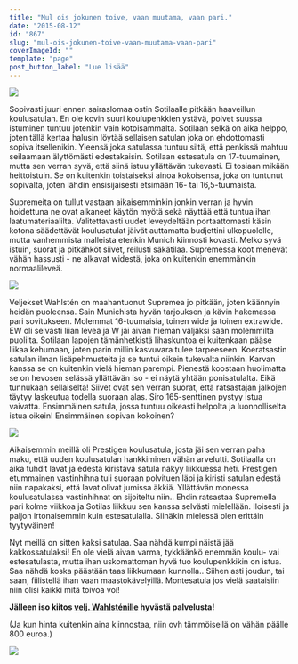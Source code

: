 ```yaml
---
title: "Mul ois jokunen toive, vaan muutama, vaan pari."
date: "2015-08-12"
id: "867"
slug: "mul-ois-jokunen-toive-vaan-muutama-vaan-pari"
coverImageId: ""
template: "page"
post_button_label: "Lue lisää"
---
```


[![](/images/IMG_8030_.png)](http://2.bp.blogspot.com/-7Qm_vOsQZjw/Vcs46L9aeNI/AAAAAAAAJ7Q/zD-jcbpgypk/s1600/IMG_8030_.png)

  
Sopivasti juuri ennen sairaslomaa ostin Sotilaalle pitkään haaveillun koulusatulan. En ole kovin suuri koulupenkkien ystävä, polvet suussa istuminen tuntuu jotenkin vain kotoisammalta. Sotilaan selkä on aika helppo, joten tällä kertaa halusin löytää sellaisen satulan joka on ehdottomasti sopiva itsellenikin. Yleensä joka satulassa tuntuu siltä, että penkissä mahtuu seilaamaan älyttömästi edestakaisin. Sotilaan estesatula on 17-tuumainen, mutta sen verran syvä, että siinä istuu yllättävän tukevasti. Ei tosiaan mikään heittoistuin. Se on kuitenkin toistaiseksi ainoa kokoisensa, joka on tuntunut sopivalta, joten lähdin ensisijaisesti etsimään 16- tai 16,5-tuumaista.

  

Supremeita on tullut vastaan aikaisemminkin jonkin verran ja hyvin hoidettuna ne ovat alkaneet käytön myötä sekä näyttää että tuntua ihan laatumateriaalilta. Valitettavasti uudet leveydeltään portaattomasti käsin kotona säädettävät koulusatulat jäivät auttamatta budjettini ulkopuolelle, mutta vanhemmista malleista etenkin Munich kiinnosti kovasti. Melko syvä istuin, suorat ja pitkähköt siivet, reilusti säkätilaa. Supremessa koot menevät vähän hassusti - ne alkavat widestä, joka on kuitenkin enemmänkin normaalileveä.

  

[![](/images/IMG_8352_.png)](http://2.bp.blogspot.com/-5XWH4cidVZM/VchsEuqxmOI/AAAAAAAAJ6o/n3VZbcDEnpQ/s1600/IMG_8352_.png)

  

Veljekset Wahlstén on maahantuonut Supremea jo pitkään, joten käännyin heidän puoleensa. Sain Munichista hyvän tarjouksen ja kävin hakemassa pari sovitukseen. Molemmat 16-tuumaisia, toinen wide ja toinen extrawide. EW oli selvästi liian leveä ja W jäi aivan hieman väljäksi sään molemmilta puolilta. Sotilaan lapojen tämänhetkistä lihaskuntoa ei kuitenkaan pääse liikaa kehumaan, joten parin millin kasvuvara tulee tarpeeseen. Koeratsastin satulan ilman lisäpehmusteita ja se tuntui oikein tukevalta niinkin. Karvan kanssa se on kuitenkin vielä hieman parempi. Pienestä koostaan huolimatta se on hevosen selässä yllättävän iso - ei näytä yhtään ponisatulalta. Eikä tunnukaan sellaiselta! Siivet ovat sen verran suorat, että ratsastajan jalkojen täytyy laskeutua todella suoraan alas. Siro 165-senttinen pystyy istua vaivatta. Ensimmäinen satula, jossa tuntuu oikeasti helpolta ja luonnolliselta istua oikein! Ensimmäinen sopivan kokoinen?

  

[![](/images/IMG_8350_.png)](http://4.bp.blogspot.com/-sHCYi5ZL5dk/VchsOCAcxWI/AAAAAAAAJ6w/CSyaOTpD0jo/s1600/IMG_8350_.png)

  
Aikaisemmin meillä oli Prestigen koulusatula, josta jäi sen verran paha maku, että uuden koulusatulan hankkiminen vähän arvelutti. Sotilaalla on aika tuhdit lavat ja edestä kiristävä satula näkyy liikkuessa heti. Prestigen etummainen vastinhihna tuli suoraan polvituen läpi ja kiristi satulan edestä niin napakaksi, että lavat olivat jumissa äkkiä. Yllättävän monessa koulusatulassa vastinhihnat on sijoiteltu niin.. Ehdin ratsastaa Supremella pari kolme viikkoa ja Sotilas liikkuu sen kanssa selvästi mielellään. Iloisesti ja paljon irtonaisemmin kuin estesatulalla. Siinäkin mielessä olen erittäin tyytyväinen!  
  
Nyt meillä on sitten kaksi satulaa. Saa nähdä kumpi näistä jää kakkossatulaksi! En ole vielä aivan varma, tykkäänkö enemmän koulu- vai estesatulasta, mutta ihan uskomattoman hyvä tuo koulupenkkikin on istua. Saa nähdä koska päästään taas liikkumaan kunnolla.. Siihen asti joudun, tai saan, fiilistellä ihan vaan maastokävelyillä. Montesatula jos vielä saataisiin niin olisi kaikki mitä toivoa voi!  

  

**Jälleen iso kiitos [velj. Wahlsténille](http://veljwahlsten.com/) hyvästä palvelusta!**

(Ja kun hinta kuitenkin aina kiinnostaa, niin ovh tämmöisellä on vähän päälle 800 euroa.)

  

[![](/images/IMG_8356_.png)](http://4.bp.blogspot.com/-fEAIzvroBoI/Vcs41aCvM7I/AAAAAAAAJ7E/1wKG9sSOs4s/s1600/IMG_8356_.png)
